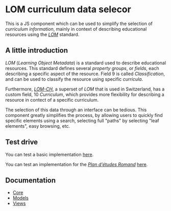 LOM curriculum data selecor
===========================

This is a JS component which can be used to simplify the selection of *curriculum information*, mainly in context of describing educational resources using the *[LOM](https://en.wikipedia.org/wiki/Learning_object_metadata)* standard. 

A little introduction
---------------------

*LOM* (*Learning Object Metadata*) is a standard used to describe educational resources. This standard defines several *property groups*, or *fields*, each describing a specific aspect of the resource. Field 9 is called *Classification*, and can be used to classify the resource using specific *curricula*. 

Furthermore, *[LOM-CH](https://en.wikipedia.org/wiki/Learning_object_metadata#LOM-CH)*, a superset of *LOM* that is used in Switzerland, has a custom field, 10 *Curriculum*, which provides more flexibility for describing a resource in contect of a specific curriculum.

The selection of this data through an interface can be tedious. This component greatly simplifies the process, by allowing users to quickly find specific elements using a search, selecting full "paths" by selecting "leaf elements", easy browsing, etc.

Test drive
----------

You can test a basic implementation [here](https://educach.github.io/curricula-ui/example/).

You can test an implementation for the *[Plan d'études Romand](https://www.plandetudes.ch/)* [here](https://educach.github.io/curricula-ui/example/per_example.html).

Documentation
-------------

* [Core](https://educach.github.io/curricula-ui/docs/core.html)
* [Models](https://educach.github.io/curricula-ui/docs/models.html)
* [Views](https://educach.github.io/curricula-ui/docs/views.html)


